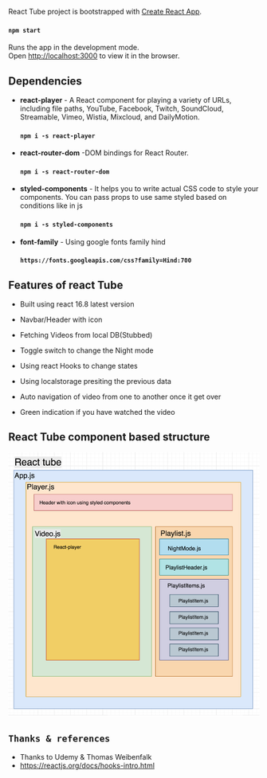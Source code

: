 React Tube project is bootstrapped with [Create React App](https://github.com/facebook/create-react-app).

#### `npm start`

Runs the app in the development mode.<br>
Open [http://localhost:3000](http://localhost:3000) to view it in the browser.

## Dependencies 
* <b>react-player</b> - A React component for playing a variety of URLs, including file paths, YouTube, Facebook, Twitch, SoundCloud, Streamable, Vimeo, Wistia, Mixcloud, and DailyMotion. 
    
    #### `npm i -s react-player`

* <b>react-router-dom</b> -DOM bindings for React Router.
    
    #### `npm i -s react-router-dom`

* <b>styled-components</b> - It helps you to write actual CSS code to style your components. You can pass props to use same styled based on conditions like in js
    
    #### `npm i -s styled-components`

* <b>font-family</b> - Using google fonts family hind

    #### `https://fonts.googleapis.com/css?family=Hind:700`

## Features of react Tube
* <p>Built using react 16.8 latest version</p>
* <p>Navbar/Header with icon</p>
* <p>Fetching Videos from local DB(Stubbed)</p>
* <p>Toggle switch to change the Night mode</p>
* <p>Using react Hooks to change states</p>
* <p>Using localstorage presiting the previous data</p>
* <p>Auto navigation of video from one to another once it get over</p>
* <p>Green indication if you have watched the video<p>

## React Tube component based structure

<img src="./flow-img.png" alt="flow-structure">

## `Thanks & references`

* Thanks to Udemy & Thomas Weibenfalk
* https://reactjs.org/docs/hooks-intro.html
